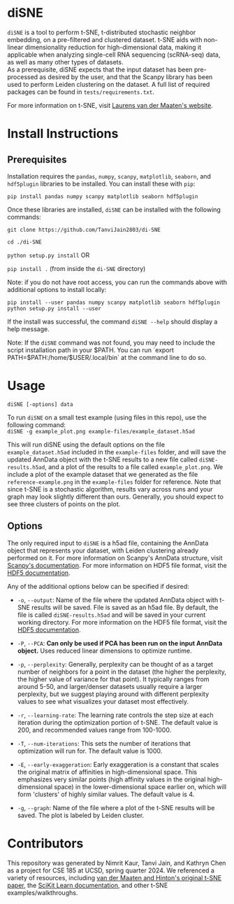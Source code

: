 # diSNE
`diSNE` is a tool to perform t-SNE, t-distributed stochastic neighbor embedding, on a pre-filtered and clustered dataset. t-SNE aids with non-linear dimensionality reduction for high-dimensional data, making it applicable when analyzing single-cell RNA sequencing (scRNA-seq) data, as well as many other types of datasets.   
As a prerequisite, diSNE expects that the input dataset has been pre-processed as desired by the user, and that the Scanpy library has been used to perform Leiden clustering on the dataset. A full list of required packages can be found in `tests/requirements.txt`.   

For more information on t-SNE, visit [Laurens van der Maaten's website](https://lvdmaaten.github.io/tsne/).

# Install Instructions
## Prerequisites
Installation requires the `pandas`, `numpy`, `scanpy`, `matplotlib`, `seaborn`, and `hdf5plugin` libraries to be installed. You can install these with `pip`:  
```
pip install pandas numpy scanpy matplotlib seaborn hdf5plugin
``` 

Once these libraries are installed, `diSNE` can be installed with the following commands:

`git clone https://github.com/TanviJain2803/di-SNE`

`cd ./di-SNE`

`python setup.py install`  OR

`pip install .` (from inside the `di-SNE` directory)  

Note: if you do not have root access, you can run the commands above with additional options to install locally:
```
pip install --user pandas numpy scanpy matplotlib seaborn hdf5plugin
python setup.py install --user
```

If the install was successful, the command `diSNE --help` should display a help message.  

Note: If the `diSNE` command was not found, you may need to include the script installation path in your $PATH. You can run `export PATH=$PATH:/home/$USER/.local/bin` at the command line to do so.

# Usage  
`diSNE [-options] data` 

To run `diSNE` on a small test example (using files in this repo), use the following command:  
```diSNE -g example_plot.png example-files/example_dataset.h5ad```  

This will run diSNE using the default options on the file `example_dataset.h5ad` included in the `example-files` folder, and will save the updated AnnData object with the t-SNE results to a new file called `diSNE-results.h5ad`, and a plot of the results to a file called `example_plot.png`. We include a plot of the example dataset that we generated as the file `reference-example.png` in the `example-files` folder for reference. Note that since t-SNE is a stochastic algorithm, results vary across runs and your graph may look slightly different than ours. Generally, you should expect to see three clusters of points on the plot.  

## Options  
The only required input to `diSNE` is a h5ad file, containing the AnnData object that represents your dataset, with Leiden clustering already performed on it. For more information on Scanpy's AnnData structure, visit [Scanpy's documentation](https://anndata.readthedocs.io/en/latest/tutorials/notebooks/getting-started.html). For more information on HDF5 file format, visit the [HDF5 documentation](https://portal.hdfgroup.org/documentation/). 

Any of the additional options below can be specified if desired:   
- `-o`, `--output`: Name of the file where the updated AnnData object with t-SNE results will be saved. File is saved as an h5ad file. By default, the file is called `diSNE-results.h5ad` and will be saved in your current working directory. For more information on the HDF5 file format, visit the [HDF5 documentation](https://portal.hdfgroup.org/documentation/).   

- `-P`, `--PCA`: **Can only be used if PCA has been run on the input AnnData object.** Uses reduced linear dimensions to optimize runtime.

- `-p`, `--perplexity`: Generally, perplexity can be thought of as a target number of neighbors for a point in the dataset (the higher the perplexity, the higher value of variance for that point). It typically ranges from around 5-50, and larger/denser datasets usually require a larger perplexity, but we suggest playing around with different perplexity values to see what visualizes your dataset most effectively.

- `-r`, `--learning-rate`: The learning rate controls the step size at each iteration during the optimization portion of t-SNE. The default value is 200, and recommended values range from 100-1000.
  
- `-T`, `--num-iterations`: This sets the number of iterations that optimization will run for. The default value is 1000.

- `-E`, `--early-exaggeration`: Early exaggeration is a constant that scales the original matrix of affinities in high-dimensional space. This emphasizes very similar points (high affinity values in the original high-dimensional space) in the lower-dimensional space earlier on, which will form 'clusters' of highly similar values. The default value is 4.

- `-g`, `--graph`: Name of the file where a plot of the t-SNE results will be saved. The plot is labeled by Leiden cluster.   

# Contributors
This repository was generated by Nimrit Kaur, Tanvi Jain, and Kathryn Chen as a project for CSE 185 at UCSD, spring quarter 2024. We referenced a variety of resources, including [van der Maaten and Hinton's original t-SNE paper](https://jmlr.org/papers/v9/vandermaaten08a.html), the [SciKit Learn documentation](https://scikit-learn.org/stable/modules/manifold.html#t-sne), and other t-SNE examples/walkthroughs.

